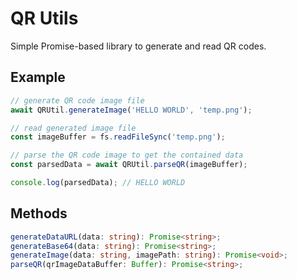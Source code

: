 # QR Utils

Simple Promise-based library to generate and read QR codes.

## Example

```javascript
// generate QR code image file
await QRUtil.generateImage('HELLO WORLD', 'temp.png');

// read generated image file
const imageBuffer = fs.readFileSync('temp.png');

// parse the QR code image to get the contained data
const parsedData = await QRUtil.parseQR(imageBuffer);

console.log(parsedData); // HELLO WORLD
```

## Methods

```typescript
generateDataURL(data: string): Promise<string>;
generateBase64(data: string): Promise<string>;
generateImage(data: string, imagePath: string): Promise<void>;
parseQR(qrImageDataBuffer: Buffer): Promise<string>;
```